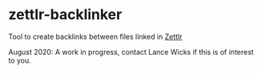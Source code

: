 # zettlr-backlinker
Tool to create backlinks between files linked in [Zettlr](https://github.com/Zettlr/Zettlr)

August 2020: A work in progress, contact Lance Wicks if this is of interest to you.
